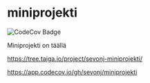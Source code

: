 # miniprojekti

![CodeCov Badge](https://github.com/sevonj/miniprojekti/workflows/CI/badge.svg)


Miniprojekti on täällä


https://tree.taiga.io/project/sevonj-miniprojekti/

https://app.codecov.io/gh/sevonj/miniprojekti
